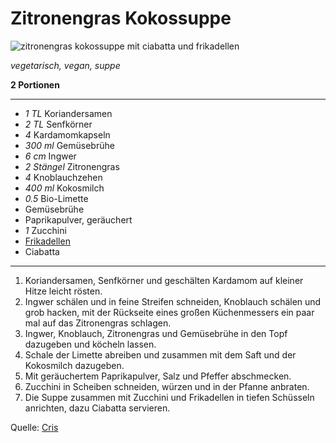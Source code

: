 # Zitronengras Kokossuppe

![zitronengras kokossuppe mit ciabatta und frikadellen](Zitronengras_Kokossuppe.jpg)

*vegetarisch, vegan, suppe*

**2 Portionen**

---

- *1 TL* Koriandersamen
- *2 TL* Senfkörner
- *4* Kardamomkapseln
- *300 ml* Gemüsebrühe
- *6 cm* Ingwer
- *2 Stängel* Zitronengras
- *4* Knoblauchzehen
- *400 ml* Kokosmilch
- *0.5* Bio-Limette
- Gemüsebrühe
- Paprikapulver, geräuchert
- *1* Zucchini
- [Frikadellen](Frikadellen.md)
- Ciabatta

---

1. Koriandersamen, Senfkörner und geschälten Kardamom auf kleiner Hitze leicht rösten.
2. Ingwer schälen und in feine Streifen schneiden, Knoblauch schälen und grob hacken, mit der Rückseite eines großen Küchenmessers ein paar mal auf das Zitronengras schlagen.
3. Ingwer, Knoblauch, Zitronengras und Gemüsebrühe in den Topf dazugeben und köcheln lassen.
4. Schale der Limette abreiben und zusammen mit dem Saft und der Kokosmilch dazugeben.
5. Mit geräuchertem Paprikapulver, Salz und Pfeffer abschmecken.
6. Zucchini in Scheiben schneiden, würzen und in der Pfanne anbraten.
7. Die Suppe zusammen mit Zucchini und Frikadellen in tiefen Schüsseln anrichten, dazu Ciabatta servieren.

Quelle: [Cris](https://github.com/crisartistry/recipes)